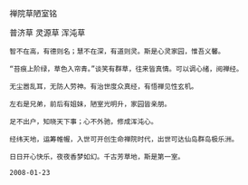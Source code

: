 禅院草陋室铭

普济草 灵源草 浑沌草


    智不在高，有德则名；慧不在深，有道则灵。斯是心灵家园，惟吾义馨。

    “苔痕上阶绿，草色入帘青。”谈笑有群草，往来皆真情。可以调心绪，阅禅经。

    无尘嚣乱耳，无防人劳神。有治世度众真经，有悟禅见性玄机。

    左右是兄弟，前后有姐妹，陋室光明升，家园皆亲朋。

    足不出户，知晓天下事；心不外驰，修成浑沌心。

    经纬天地，运筹帷幄，入世可开创生命禅院时代，出世可达仙岛群岛极乐洲。

    日日开心快乐，夜夜香梦如幻。千古芳草地，斯是第一室。

    2008-01-23



